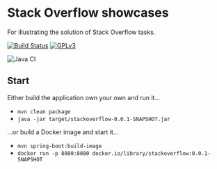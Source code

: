 # Stack Overflow showcases
For illustrating the solution of Stack Overflow tasks.

[![Build
Status](https://travis-ci.org/mle-enso/stackoverflow.svg?branch=master)](https://travis-ci.org/mle-enso/stackoverflow)
[![GPLv3](https://img.shields.io/badge/licence-GPLv3-brightgreen.svg)](http://www.gnu.org/licenses/gpl-3.0.html)

![Java CI](https://github.com/mle-enso/stackoverflow/workflows/Java%20CI/badge.svg?branch=master)


## Start

Either build the application own your own and run it…

* `mvn clean package`
* `java -jar target/stackoverflow-0.0.1-SNAPSHOT.jar`

…or build a Docker image and start it…

* `mvn spring-boot:build-image`
* `docker run -p 8080:8080 docker.io/library/stackoverflow:0.0.1-SNAPSHOT`

